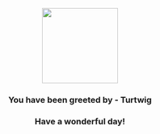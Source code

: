 <p align="center">
    <img src="https://raw.githubusercontent.com/PokeAPI/sprites/master/sprites/pokemon/387.png" width="150" height="150">
</p>
<h3 align="center">You have been greeted by - <b>Turtwig</b></h3>
<h3 align="center">Have a wonderful day!</h3>

